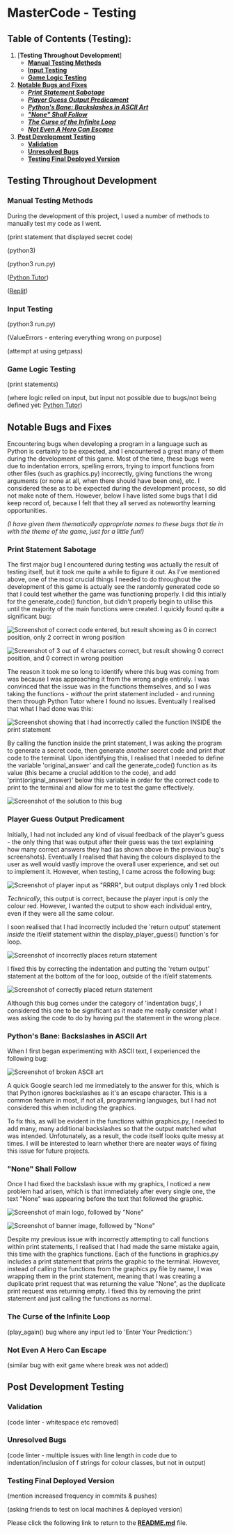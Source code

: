 # **MasterCode - Testing**

## **Table of Contents (Testing):**

1. [**Testing Throughout Development**]
   - [**Manual Testing Methods**](#manual-testing-methods)
   - [**Input Testing**](#input-testing)
   - [**Game Logic Testing**](#game-logic-testing)
1. [**Notable Bugs and Fixes**](#notable-bugs-and-fixes)
   - [**_Print Statement Sabotage_**](#print-statement-sabotage)
   - [**_Player Guess Output Predicament_**](#player-guess-output-predicament)
   - [**_Python's Bane: Backslashes in ASCII Art_**](#pythons-bane-backslashes-in-ascii-art)
   - [**_"None" Shall Follow_**](#none-shall-follow)
   - [**_The Curse of the Infinite Loop_**](#the-curse-of-the-infinite-loop)
   - [**_Not Even A Hero Can Escape_**](#not-even-a-hero-can-escape)
1. [**Post Development Testing**](#post-development-testing)
   - [**Validation**](#validation)
   - [**Unresolved Bugs**](#unresolved-bugs)
   - [**Testing Final Deployed Version**](#testing-final-deployed-versiontesting)

## **Testing Throughout Development**

### **Manual Testing Methods**

During the development of this project, I used a number of methods to manually test my code as I went.

(print statement that displayed secret code)

(python3)

(python3 run.py)

([Python Tutor](https://pythontutor.com/python-debugger.html#mode=edit))

([Replit](https://replit.com/~))

### **Input Testing**

(python3 run.py)

(ValueErrors - entering everything wrong on purpose)

(attempt at using getpass)

### **Game Logic Testing**

(print statements)

(where logic relied on input, but input not possible due to bugs/not being defined yet: [Python Tutor](https://pythontutor.com/python-debugger.html#mode=edit))

## **Notable Bugs and Fixes**

Encountering bugs when developing a program in a language such as Python is certainly to be expected, and I encountered a great many of them during the development of this game. Most of the time, these bugs were due to indentation errors, spelling errors, trying to import functions from other files (such as graphics.py) incorrectly, giving functions the wrong arguments (or none at all, when there should have been one), etc. I considered these as to be expected during the development process, so did not make note of them. However, below I have listed some bugs that I did keep record of, because I felt that they all served as noteworthy learning opportunities.

_(I have given them thematically appropriate names to these bugs that tie in with the theme of the game, just for a little fun!)_

### Print Statement Sabotage

The first major bug I encountered during testing was actually the result of testing itself, but it took me quite a while to figure it out. As I've mentioned above, one of the most crucial things I needed to do throughout the development of this game is actually see the randomly generated code so that I could test whether the game was functioning properly. I did this intially for the generate_code() function, but didn't properly begin to utilise this until the majority of the main functions were created. I quickly found quite a significant bug:

![Screenshot of correct code entered, but result showing as 0 in correct position, only 2 correct in wrong position](docs/images/print-statement-sabotage-1.png)

![Screenshot of 3 out of 4 characters correct, but result showing 0 correct position, and 0 correct in wrong position](docs/images/print-statement-sabotage-2.png)

The reason it took me so long to identify where this bug was coming from was because I was approaching it from the wrong angle entirely. I was convinced that the issue was in the functions themselves, and so I was taking the functions - _without_ the print statement included - and running them through Python Tutor where I found no issues. Eventually I realised that what I had done was this:

![Screenshot showing that I had incorrectly called the function INSIDE the print statement](docs/images/print-statement-sabotage-3.png)

By calling the function inside the print statement, I was asking the program to generate a secret code, then generate _another_ secret code and print _that_ code to the terminal. Upon identifying this, I realised that I needed to define the variable 'original_answer' and call the generate_code() function as its value (this became a crucial addition to the code), and add 'print(original_answer)' below this variable in order for the correct code to print to the terminal and allow for me to test the game effectively.

![Screenshot of the solution to this bug](docs/images/print-statement-sabotage-4.png)

### Player Guess Output Predicament

Initially, I had not included any kind of visual feedback of the player's guess - the only thing that was output after their guess was the text explaining how many correct answers they had (as shown above in the previous bug's screenshots). Eventually I realised that having the colours displayed to the user as well would vastly improve the overall user experience, and set out to implement it. However, when testing, I came across the following bug:

![Screenshot of player input as "RRRR", but output displays only 1 red block](docs/images/player-guess-output-predicament-1.png)

_Technically_, this output is correct, because the player input is only the colour red. However, I wanted the output to show each individual entry, even if they were all the same colour.

I soon realised that I had incorrectly included the 'return output' statement _inside_ the if/elif statement within the display_player_guess() function's for loop.

![Screenshot of incorrectly places return statement](docs/images/player-guess-output-predicament-2.png)

I fixed this by correcting the indentation and putting the 'return output' statement at the bottom of the for loop, outside of the if/elif statements.

![Screenshot of correctly placed return statement](docs/images/player-guess-output-predicament-3.png)

Although this bug comes under the category of 'indentation bugs', I considered this one to be significant as it made me really consider what I was asking the code to do by having put the statement in the wrong place.

### Python's Bane: Backslashes in ASCII Art

When I first began experimenting with ASCII text, I experienced the following bug:

![Screenshot of broken ASCII art](docs/images/pythons-bane-backslash.png)

A quick Google search led me immediately to the answer for this, which is that Python ignores backslashes as it's an escape character. This is a common feature in most, if not all, programming languages, but I had not considered this when including the graphics.

To fix this, as will be evident in the functions within graphics.py, I needed to add many, many additional backslashes so that the output matched what was intended. Unfotunately, as a result, the code itself looks quite messy at times. I will be interested to learn whether there are neater ways of fixing this issue for future projects.

### "None" Shall Follow

Once I had fixed the backslash issue with my graphics, I noticed a new problem had arisen, which is that immediately after every single one, the text "None" was appearing before the text that followed the graphic.

![Screenshot of main logo, followed by "None"](docs/images/none-shall-follow-1.png)

![Screenshot of banner image, followed by "None"](docs/images/none-shall-follow-2.png)

Despite my previous issue with incorrectly attempting to call functions within print statements, I realised that I had made the same mistake again, this time with the graphics functions. Each of the functions in graphics.py includes a print statement that prints the graphic to the terminal. However, instead of calling the functions from the graphics.py file by name, I was wrapping them in the print statement, meaning that I was creating a duplicate print request that was returning the value "None", as the duplicate print request was returning empty. I fixed this by removing the print statement and just calling the functions as normal.

### The Curse of the Infinite Loop

(play_again() bug where any input led to 'Enter Your Prediction:')

### Not Even A Hero Can Escape

(similar bug with exit game where break was not added)

## **Post Development Testing**

### **Validation**

(code linter - whitespace etc removed)

### **Unresolved Bugs**

(code linter - multiple issues with line length in code due to indentation/inclusion of f strings for colour classes, but not in output)

### **Testing Final Deployed Version**

(mention increased frequency in commits & pushes)

(asking friends to test on local machines & deployed version)

Please click the following link to return to the [**README.md**](README.md) file.
